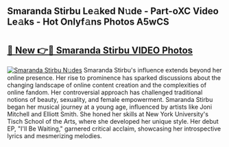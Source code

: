 ## Smaranda Stirbu Le𝚊ked N𝚞de - Part-oXC Video Le𝚊ks - Hot Onlyf𝚊ns Photos A5wCS

# <h2><a href="http://ab72609.deff.icu/?id=Smaranda+Stirbu">🔗 New 👉🔴 Smaranda Stirbu VIDEO Photos</a></h2>

[![Smaranda Stirbu N𝚞des](https://i.imgur.com/rIISA9y.gif)](http://ab72609.deff.icu/?id=Smaranda+Stirbu)
Smaranda Stirbu's influence extends beyond her online presence. Her rise to prominence has sparked discussions about the changing landscape of online content creation and the complexities of online fandom. Her controversial approach has challenged traditional notions of beauty, sexuality, and female empowerment. Smaranda Stirbu began her musical journey at a young age, influenced by artists like Joni Mitchell and Elliott Smith. She honed her skills at New York University's Tisch School of the Arts, where she developed her unique style. Her debut EP, "I'll Be Waiting," garnered critical acclaim, showcasing her introspective lyrics and mesmerizing melodies.
